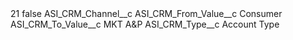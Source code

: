 <?xml version="1.0" encoding="UTF-8"?>
<CustomMetadata xmlns="http://soap.sforce.com/2006/04/metadata" xmlns:xsi="http://www.w3.org/2001/XMLSchema-instance" xmlns:xsd="http://www.w3.org/2001/XMLSchema">
    <label>21</label>
    <protected>false</protected>
    <values>
        <field>ASI_CRM_Channel__c</field>
        <value xsi:nil="true"/>
    </values>
    <values>
        <field>ASI_CRM_From_Value__c</field>
        <value xsi:type="xsd:string">Consumer</value>
    </values>
    <values>
        <field>ASI_CRM_To_Value__c</field>
        <value xsi:type="xsd:string">MKT A&amp;P</value>
    </values>
    <values>
        <field>ASI_CRM_Type__c</field>
        <value xsi:type="xsd:string">Account Type</value>
    </values>
</CustomMetadata>
